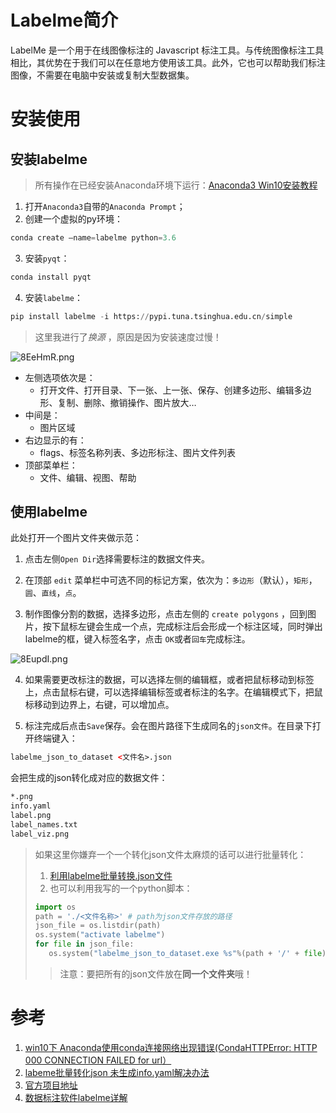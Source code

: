 # Labelme简介

LabelMe 是一个用于在线图像标注的 Javascript 标注工具。与传统图像标注工具相比，其优势在于我们可以在任意地方使用该工具。此外，它也可以帮助我们标注图像，不需要在电脑中安装或复制大型数据集。

# 安装使用

## 安装labelme

> 所有操作在已经安装Anaconda环境下运行：[Anaconda3 Win10安装教程](https://blog.csdn.net/weixin_38795242/article/details/100106454) 

1. 打开`Anaconda3`自带的`Anaconda Prompt`；
2. 创建一个虚拟的py环境：

```python
conda create –name=labelme python=3.6
```

3. 安装`pyqt`：

```python
conda install pyqt
```

4. 安装`labelme`：

```python
pip install labelme -i https://pypi.tuna.tsinghua.edu.cn/simple
```

> 这里我进行了*换源* ，原因是因为安装速度过慢！

<img src="https://s2.ax1x.com/2020/03/11/8EeHmR.png" alt="8EeHmR.png" border="0" />

- 左侧选项依次是：
    - 打开文件、打开目录、下一张、上一张、保存、创建多边形、编辑多边形、复制、删除、撤销操作、图片放大…
- 中间是：
  - 图片区域
- 右边显示的有：
    - flags、标签名称列表、多边形标注、图片文件列表
- 顶部菜单栏：
  - 文件、编辑、视图、帮助

## 使用labelme

此处打开一个图片文件夹做示范：

1. 点击左侧`Open Dir`选择需要标注的数据文件夹。

2. 在顶部 `edit` 菜单栏中可选不同的标记方案，依次为：`多边形`（默认），`矩形`，`圆`、`直线`，`点`。

3. 制作图像分割的数据，选择多边形，点击左侧的 `create polygons` ，回到图片，按下鼠标左键会生成一个点，完成标注后会形成一个标注区域，同时弹出labelme的框，键入标签名字，点击 `OK`或者`回车`完成标注。

<img src="https://s2.ax1x.com/2020/03/11/8EupdI.png" alt="8EupdI.png" border="0" />

4. 如果需要更改标注的数据，可以选择左侧的编辑框，或者把鼠标移动到标签上，点击鼠标右键，可以选择编辑标签或者标注的名字。在编辑模式下，把鼠标移动到边界上，右键，可以增加点。

5. 标注完成后点击`Save`保存。会在图片路径下生成同名的`json文件`。在目录下打开终端键入：

```html
labelme_json_to_dataset <文件名>.json 
```

会把生成的json转化成对应的数据文件：
```html
*.png 
info.yaml 
label.png 
label_names.txt 
label_viz.png
```

> 如果这里你嫌弃一个一个转化json文件太麻烦的话可以进行批量转化：
> 1. [利用labelme批量转换.json文件](https://blog.csdn.net/u010732965/article/details/83315617)
> 2. 也可以利用我写的一个python脚本：
> ```python
> import os
> path = './<文件名称>' # path为json文件存放的路径
> json_file = os.listdir(path)
> os.system("activate labelme")
> for file in json_file:
>    os.system("labelme_json_to_dataset.exe %s"%(path + '/' + file))
> ```
> >注意：要把所有的json文件放在**同一个文件夹**哦！

# 参考

1. [win10下 Anaconda使用conda连接网络出现错误(CondaHTTPError: HTTP 000 CONNECTION FAILED for url）](https://blog.csdn.net/u013383596/article/details/87718472)
2. [labeme批量转化json 未生成info.yaml解决办法](https://blog.csdn.net/weixin_43410539/article/details/104372086)
3. [官方项目地址](https://github.com/wkentaro/labelme)
4. [数据标注软件labelme详解](https://blog.csdn.net/u014061630/article/details/88756644)